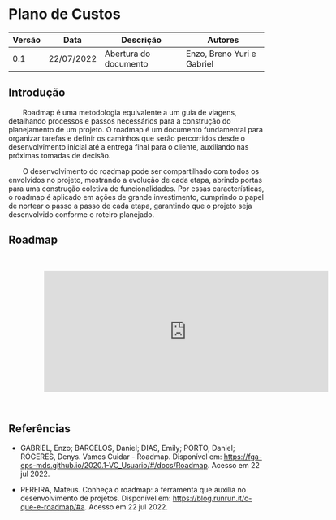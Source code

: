 # Plano de Custos

| Versão | Data       | Descrição | Autores |
| ------ | ---------- | --------- | ------- |
| 0.1    | 22/07/2022 | Abertura do documento | Enzo, Breno Yuri e Gabriel |

## Introdução

&emsp;&emsp;Roadmap é uma metodologia equivalente a um guia de viagens, detalhando processos e passos necessários para a construção do planejamento de um projeto. O roadmap é um documento fundamental para organizar tarefas e definir os caminhos que serão percorridos desde o desenvolvimento inicial até a entrega final para o cliente, auxiliando nas próximas tomadas de decisão.

&emsp;&emsp;O desenvolvimento do roadmap pode ser compartilhado com todos os envolvidos no projeto, mostrando a evolução de cada etapa, abrindo portas para uma construção coletiva de funcionalidades. Por essas características, o roadmap é aplicado em ações de grande investimento, cumprindo o papel de nortear o passo a passo de cada etapa, garantindo que o projeto seja desenvolvido conforme o roteiro planejado. 


## Roadmap

<iframe width="700" height="300" style="-webkit-transform:scale(0.8);-moz-transform-scale(0.8);" frameborder="0" scrolling="yes" src="https://docs.google.com/spreadsheets/d/e/2PACX-1vSQmpkGOKgmA7R4bmQt4xoP1hT90Ly7dUtYgwi7KXWmVyZOLowOg4xbZ69de4oHSarA17hcf3QD_fad/pubhtml"></iframe>

## Referências

- GABRIEL, Enzo; BARCELOS, Daniel; DIAS, Emily; PORTO, Daniel; RÓGERES, Denys. Vamos Cuidar - Roadmap. Disponível em: https://fga-eps-mds.github.io/2020.1-VC_Usuario/#/docs/Roadmap. Acesso em 22 jul 2022.

- PEREIRA, Mateus. Conheça o roadmap: a ferramenta que auxilia no desenvolvimento de projetos. Disponível em: https://blog.runrun.it/o-que-e-roadmap/#a. Acesso em 22 jul 2022.